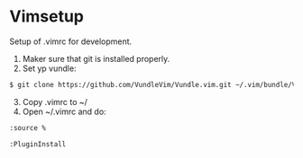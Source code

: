 # Vimsetup
Setup of .vimrc for development.

1. Maker sure that git is installed properly.
2. Set yp vundle:
```sh
$ git clone https://github.com/VundleVim/Vundle.vim.git ~/.vim/bundle/Vundle.vim
```
3. Copy .vimrc to ~/ 
4. Open ~/.vimrc and do:
```sh
:source %
```
```sh
:PluginInstall
``` 



